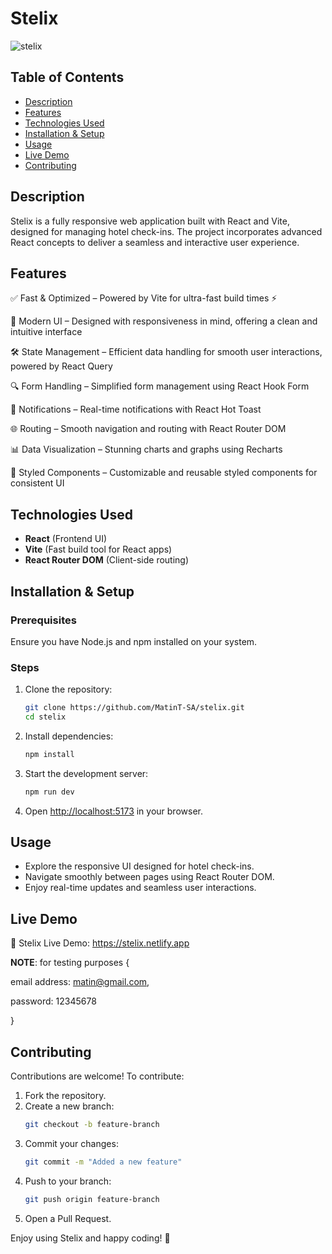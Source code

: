 # Stelix

![stelix](https://github.com/user-attachments/assets/57ae6d20-9fc4-4dd5-8edd-bb31b19c5efa)

## Table of Contents
- [Description](#description)
- [Features](#features)
- [Technologies Used](#technologies-used)
- [Installation & Setup](#installation--setup)
- [Usage](#usage)
- [Live Demo](#live-demo)
- [Contributing](#contributing)

## Description
Stelix is a fully responsive web application built with React and Vite, designed for managing hotel check-ins. The project incorporates advanced React concepts to deliver a seamless and interactive user experience.

## Features
✅ Fast & Optimized – Powered by Vite for ultra-fast build times ⚡

🎨 Modern UI – Designed with responsiveness in mind, offering a clean and intuitive interface

🛠 State Management – Efficient data handling for smooth user interactions, powered by React Query

🔍 Form Handling – Simplified form management using React Hook Form

🔔 Notifications – Real-time notifications with React Hot Toast

🌐 Routing – Smooth navigation and routing with React Router DOM

📊 Data Visualization – Stunning charts and graphs using Recharts

🎨 Styled Components – Customizable and reusable styled components for consistent UI

## Technologies Used
- **React** (Frontend UI)
- **Vite** (Fast build tool for React apps)
- **React Router DOM** (Client-side routing)

## Installation & Setup

### Prerequisites
Ensure you have Node.js and npm installed on your system.

### Steps
1. Clone the repository:
   ```bash
   git clone https://github.com/MatinT-SA/stelix.git
   cd stelix
   ```
2. Install dependencies:
   ```bash
   npm install
   ```
3. Start the development server:
   ```bash
   npm run dev
   ```
4. Open [http://localhost:5173](http://localhost:5173) in your browser.

## Usage
- Explore the responsive UI designed for hotel check-ins.
- Navigate smoothly between pages using React Router DOM.
- Enjoy real-time updates and seamless user interactions.

## Live Demo
🔗 Stelix Live Demo: https://stelix.netlify.app

**NOTE**: for testing purposes {

   email address: matin@gmail.com,
   
   password: 12345678
   
   }

## Contributing
Contributions are welcome! To contribute:

1. Fork the repository.
2. Create a new branch:
   ```bash
   git checkout -b feature-branch
   ```
3. Commit your changes:
   ```bash
   git commit -m "Added a new feature"
   ```
4. Push to your branch:
   ```bash
   git push origin feature-branch
   ```
5. Open a Pull Request.

Enjoy using Stelix and happy coding! 🚀
